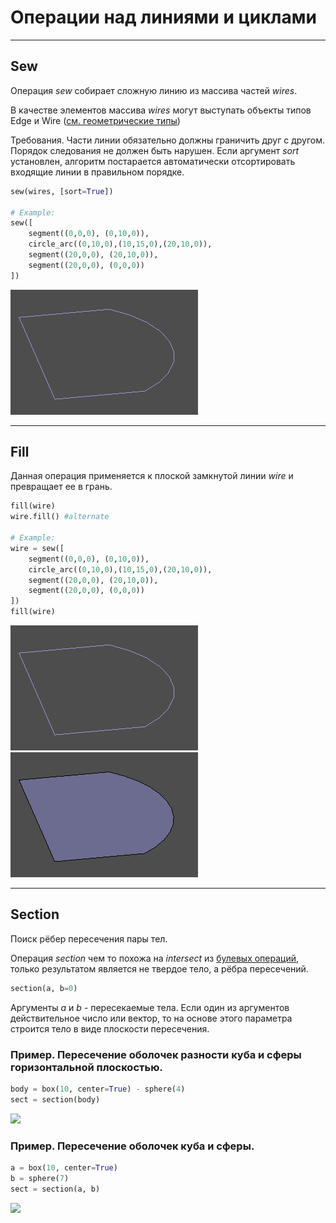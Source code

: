 # Операции над линиями и циклами

---
## Sew
Операция _sew_ собирает сложную линию из массива частей _wires_. 

В качестве элементов массива _wires_ могут выступать объекты типов Edge и Wire ([см. геометрические типы](https://mirmik.github.io/zencad/ru/geomcore.html)) 

Требования. Части линии обязательно должны граничить друг с другом. Порядок следования не должен быть нарушен. Если аргумент _sort_ установлен, алгоритм постарается автоматически отсортировать входящие линии в правильном порядке.

```python
sew(wires, [sort=True])

# Example:
sew([
	segment((0,0,0), (0,10,0)), 
	circle_arc((0,10,0),(10,15,0),(20,10,0)), 
	segment((20,0,0), (20,10,0)),
	segment((20,0,0), (0,0,0))
])
```
![](../images/generic/fill0.png)

----------------------------------
## Fill
Данная операция применяется к плоской замкнутой линии _wire_ и превращает ее в грань.
```python
fill(wire)
wire.fill() #alternate

# Example:
wire = sew([
	segment((0,0,0), (0,10,0)), 
	circle_arc((0,10,0),(10,15,0),(20,10,0)), 
	segment((20,0,0), (20,10,0)),
	segment((20,0,0), (0,0,0))
])
fill(wire)
```
![](../images/generic/fill0.png)
![](../images/generic/fill1.png)  

------------------------------
## Section
Поиск рёбер пересечения пары тел.

Операция _section_ чем то похожа на _intersect_ из [булевых операций](https://mirmik.github.io/zencad/ru/boolops.html), только результатом является не твердое тело, а рёбра пересечений. 

```python
section(a, b=0)
```

Аргументы _a_ и _b_ - пересекаемые тела. Если один из аргументов действительное число или вектор, то на основе этого параметра строится тело в виде плоскости пересечения.

### Пример. Пересечение оболочек разности куба и сферы горизонтальной плоскостью.
```python
body = box(10, center=True) - sphere(4)
sect = section(body)
```
![](../images/generic/section0.png)  

### Пример. Пересечение оболочек куба и сферы.
```python
a = box(10, center=True) 
b = sphere(7)
sect = section(a, b)
```
![](../images/generic/section1.png)